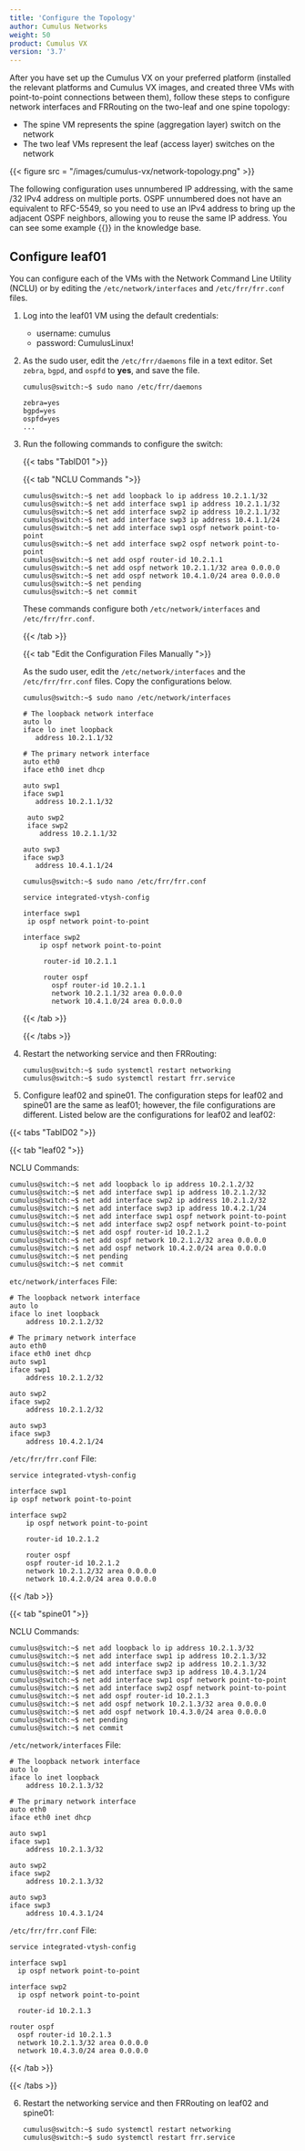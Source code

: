 ```yaml
---
title: 'Configure the Topology'
author: Cumulus Networks
weight: 50
product: Cumulus VX
version: '3.7'
---
```

After you have set up the Cumulus VX on your preferred platform (installed the relevant platforms and Cumulus VX images, and created three VMs with point-to-point connections between them), follow these steps to configure network interfaces and FRRouting on the two-leaf and one spine topology:

- The spine VM represents the spine (aggregation layer) switch on the network
- The two leaf VMs represent the leaf (access layer) switches on the network

{{< figure src = "/images/cumulus-vx/network-topology.png" >}}

The following configuration uses unnumbered IP addressing, with the same /32 IPv4 address on multiple ports. OSPF unnumbered does not have an equivalent to RFC-5549, so you need to use an IPv4 address to bring up the adjacent OSPF neighbors, allowing you to reuse the same IP address. You can see some example
{{<exlink url="https://support.cumulusnetworks.com/hc/en-us/articles/202796476-OSPF-Unnumbered-Sample-Configurations" text="unnumbered OSPF configurations">}} in the knowledge base.

## Configure leaf01

You can configure each of the VMs with the Network Command Line Utility (NCLU) or by editing the `/etc/network/interfaces` and `/etc/frr/frr.conf` files.

1. Log into the leaf01 VM using the default credentials:

   - username: cumulus
   - password: CumulusLinux!

2. As the sudo user, edit the `/etc/frr/daemons` file in a text editor. Set `zebra`, `bgpd`, and `ospfd` to **yes**, and save the file.

   ```
   cumulus@switch:~$ sudo nano /etc/frr/daemons

   zebra=yes
   bgpd=yes
   ospfd=yes
   ...
   ```

3. Run the following commands to configure the switch:

   {{< tabs "TabID01 ">}}

   {{< tab "NCLU Commands ">}}

   ```
   cumulus@switch:~$ net add loopback lo ip address 10.2.1.1/32
   cumulus@switch:~$ net add interface swp1 ip address 10.2.1.1/32
   cumulus@switch:~$ net add interface swp2 ip address 10.2.1.1/32
   cumulus@switch:~$ net add interface swp3 ip address 10.4.1.1/24
   cumulus@switch:~$ net add interface swp1 ospf network point-to-point
   cumulus@switch:~$ net add interface swp2 ospf network point-to-point
   cumulus@switch:~$ net add ospf router-id 10.2.1.1
   cumulus@switch:~$ net add ospf network 10.2.1.1/32 area 0.0.0.0
   cumulus@switch:~$ net add ospf network 10.4.1.0/24 area 0.0.0.0
   cumulus@switch:~$ net pending
   cumulus@switch:~$ net commit
   ```

   These commands configure both `/etc/network/interfaces` and `/etc/frr/frr.conf`.

   {{< /tab >}}

   {{< tab "Edit the Configuration Files Manually ">}}

   As the sudo user, edit the `/etc/network/interfaces` and the `/etc/frr/frr.conf` files. Copy the configurations below.

   ```
   cumulus@switch:~$ sudo nano /etc/network/interfaces

   # The loopback network interface
   auto lo
   iface lo inet loopback
      address 10.2.1.1/32

   # The primary network interface
   auto eth0
   iface eth0 inet dhcp

   auto swp1
   iface swp1
      address 10.2.1.1/32

    auto swp2
    iface swp2
       address 10.2.1.1/32

   auto swp3
   iface swp3
      address 10.4.1.1/24
   ```

   ```
   cumulus@switch:~$ sudo nano /etc/frr/frr.conf

   service integrated-vtysh-config

   interface swp1
    ip ospf network point-to-point

   interface swp2
       ip ospf network point-to-point

        router-id 10.2.1.1
  
        router ospf
          ospf router-id 10.2.1.1
          network 10.2.1.1/32 area 0.0.0.0
          network 10.4.1.0/24 area 0.0.0.0
   ```

    {{< /tab >}}

    {{< /tabs >}}

4. Restart the networking service and then FRRouting:

   ```
   cumulus@switch:~$ sudo systemctl restart networking
   cumulus@switch:~$ sudo systemctl restart frr.service
   ```

5. Configure leaf02 and spine01. The configuration steps for leaf02 and spine01 are the same as leaf01; however, the file configurations are different. Listed below are the configurations for leaf02 and leaf02:

{{< tabs "TabID02 ">}}

{{< tab "leaf02 ">}}

NCLU Commands:

```
cumulus@switch:~$ net add loopback lo ip address 10.2.1.2/32
cumulus@switch:~$ net add interface swp1 ip address 10.2.1.2/32
cumulus@switch:~$ net add interface swp2 ip address 10.2.1.2/32
cumulus@switch:~$ net add interface swp3 ip address 10.4.2.1/24
cumulus@switch:~$ net add interface swp1 ospf network point-to-point
cumulus@switch:~$ net add interface swp2 ospf network point-to-point
cumulus@switch:~$ net add ospf router-id 10.2.1.2
cumulus@switch:~$ net add ospf network 10.2.1.2/32 area 0.0.0.0
cumulus@switch:~$ net add ospf network 10.4.2.0/24 area 0.0.0.0
cumulus@switch:~$ net pending
cumulus@switch:~$ net commit
```

`etc/network/interfaces` File:

```
# The loopback network interface
auto lo
iface lo inet loopback
    address 10.2.1.2/32

# The primary network interface
auto eth0
iface eth0 inet dhcp
auto swp1
iface swp1
    address 10.2.1.2/32

auto swp2
iface swp2
    address 10.2.1.2/32

auto swp3
iface swp3
    address 10.4.2.1/24
```

`/etc/frr/frr.conf` File:

```
service integrated-vtysh-config

interface swp1
ip ospf network point-to-point

interface swp2
    ip ospf network point-to-point

    router-id 10.2.1.2

    router ospf
    ospf router-id 10.2.1.2
    network 10.2.1.2/32 area 0.0.0.0  
    network 10.4.2.0/24 area 0.0.0.0
```

{{< /tab >}}

{{< tab "spine01 ">}}

NCLU Commands:

```
cumulus@switch:~$ net add loopback lo ip address 10.2.1.3/32
cumulus@switch:~$ net add interface swp1 ip address 10.2.1.3/32
cumulus@switch:~$ net add interface swp2 ip address 10.2.1.3/32
cumulus@switch:~$ net add interface swp3 ip address 10.4.3.1/24
cumulus@switch:~$ net add interface swp1 ospf network point-to-point
cumulus@switch:~$ net add interface swp2 ospf network point-to-point
cumulus@switch:~$ net add ospf router-id 10.2.1.3
cumulus@switch:~$ net add ospf network 10.2.1.3/32 area 0.0.0.0
cumulus@switch:~$ net add ospf network 10.4.3.0/24 area 0.0.0.0
cumulus@switch:~$ net pending
cumulus@switch:~$ net commit
```

`/etc/network/interfaces` File:

```
# The loopback network interface
auto lo
iface lo inet loopback
    address 10.2.1.3/32

# The primary network interface
auto eth0
iface eth0 inet dhcp

auto swp1
iface swp1
    address 10.2.1.3/32

auto swp2
iface swp2
    address 10.2.1.3/32

auto swp3
iface swp3
    address 10.4.3.1/24
```

`/etc/frr/frr.conf` File:

```
service integrated-vtysh-config

interface swp1
  ip ospf network point-to-point

interface swp2
  ip ospf network point-to-point

  router-id 10.2.1.3

router ospf
  ospf router-id 10.2.1.3
  network 10.2.1.3/32 area 0.0.0.0
  network 10.4.3.0/24 area 0.0.0.0
```

{{< /tab >}}

{{< /tabs >}}

6. Restart the networking service and then FRRouting on leaf02 and spine01:

   ```
   cumulus@switch:~$ sudo systemctl restart networking
   cumulus@switch:~$ sudo systemctl restart frr.service
   ```
